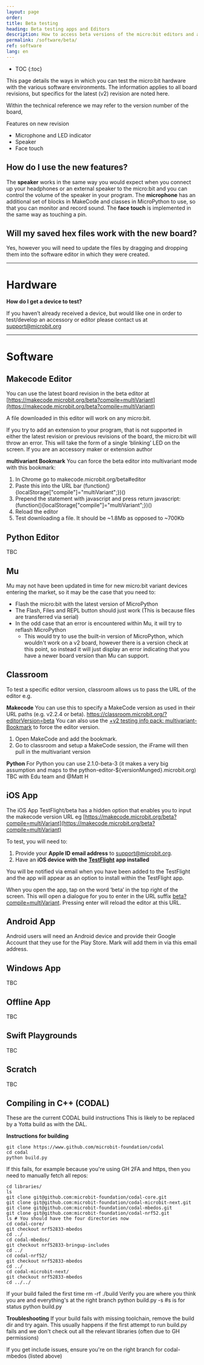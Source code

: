 ```yaml
---
layout: page
order:
title: Beta testing
heading: Beta testing apps and Editors  
description: How to access beta versions of the micro:bit editors and apps
permalink: /software/beta/
ref: software
lang: en
---
```


* TOC
{:toc}

This page details the ways in which you can test the micro:bit hardware with the various software environments.
The information applies to all board revisions, but specifics for the latest (v2) revision are noted here.

Within the technical reference we may refer to the version number of the board, 

Features on new revision 

- Microphone and LED indicator
- Speaker
- Face touch

## How do I use the new features?

The **speaker** works in the same way you would expect when you connect up your headphones or an external speaker to the micro:bit and you can control the volume of the speaker in your program. 
The **microphone** has an additional set of blocks in MakeCode and classes in MicroPython to use, so that you can monitor and record sound. 
The **face touch** is implemented in the same way as touching a pin.


## Will my saved hex files work with the new board?

Yes, however you will need to update the files by dragging and dropping them into the software editor in which they were created.


----------
# Hardware

**How do I get a device to test?**

If you haven’t already received a device, but would like one in order to test/develop an accessory or editor please contact us at [support@microbit.org](mailto:support@microbit.org)

----------
# Software

## Makecode Editor

You can use the latest board revision in the beta editor at  [https://makecode.microbit.org/beta?compile=multiVariant](https://makecode.microbit.org/beta?compile=multiVariant)

A file downloaded in this editor will work on any micro:bit.

If you try to add an extension to your program, that is not supported in either the latest revision or previous revisions of the board, the micro:bit will throw an error. This will take the form of a single ‘blinking’ LED on the screen. If you are an accessory maker or extension author

**multivariant Bookmark**
You can force the beta editor into multivariant mode with this bookmark:

1. In Chrome go to makecode.microbit.org/beta#editor
2. Paste  this into the URL bar
    (function(){localStorage["compile"]="multiVariant";})()
3. Prepend the statement with javascript and press return
    javascript:(function(){localStorage["compile"]="multiVariant";})()
4. Reload the editor
5. Test downloading a file. It should be ~1.8Mb as opposed to ~700Kb

## Python Editor

TBC

## Mu

Mu may not have been updated in time for new micro:bit variant devices entering the market, so it may be the case that you need to:

- Flash the micro:bit with the latest version of MicroPython
- The Flash, Files and REPL button should just work (This is because files are transferred via serial)
- In the odd case that an error is encountered within Mu, it will try to reflash MicroPython
    - This would try to use the built-in version of MicroPython, which wouldn't work on a v2 board, however there is a version check at this point, so instead it will just display an error indicating that you have a newer board version than Mu can support.

## Classroom

To test a specific editor version, classroom allows us to pass the URL of the editor e.g. 

**Makecode**
You can use this to specify a MakeCode version as used in their URL
paths (e.g. v2.2.4 or beta). 
https://classroom.microbit.org/?editorVersion=beta
You can also use the [+v2 testing info pack: multivariant-Bookmark](https://paper.dropbox.com/doc/v2-testing-info-pack-multivariant-Bookmark-suquZ9PBQPwOLkKG0OEab#:h2=multivariant-Bookmark) to force the editor version.

1. Open MakeCode and add the bookmark.
2. Go to classroom and setup a MakeCode session, the iFrame will then pull in the multivariant version

**Python**
For Python you can use 2.1.0-beta-3 (it makes a very big assumption and
maps to the python-editor-${versionMunged}.microbit.org)
TBC with Edu team and @Matt H 

## iOS App

The iOS App TestFlight/beta has a hidden option that enables you to input the makecode version URL eg  [https://makecode.microbit.org/beta?compile=multiVariant](https://makecode.microbit.org/beta?compile=multiVariant)

To test, you will need to:


1. Provide your **Apple ID email address** to support@microbit.org.
2. Have an **iOS device with the** [**TestFlight**](https://testflight.apple.com/) **app installed**

You will be notified via email when you have been added to the TestFlight and the app will appear as an option to install within the TestFlight app.

When you open the app, tap on the word ‘beta’ in the top right of the screen. This will open a dialogue for you to enter in the URL suffix [beta?compile=multiVariant](https://makecode.microbit.org/beta?compile=multiVariant). Pressing enter will reload the editor at this URL.

## Android App

Android users will need an Android device and provide their Google Account that they use for the Play Store. Mark will add them in via this email address.

## Windows App

TBC

## Offline App

TBC

## Swift Playgrounds

TBC


## Scratch

TBC


## Compiling in C++ (CODAL)

These are the current CODAL build instructions  This is likely to be replaced by a Yotta build as with the DAL.

**Instructions for building**

    git clone https://www.github.com/microbit-foundation/codal
    cd codal
    python build.py

If this fails, for example because you're using GH 2FA and https, then you need to manually fetch all repos:


    cd libraries/
    ls
    git clone git@github.com:microbit-foundation/codal-core.git
    git clone git@github.com:microbit-foundation/codal-microbit-next.git
    git clone git@github.com:microbit-foundation/codal-mbedos.git
    git clone git@github.com:microbit-foundation/codal-nrf52.git
    ls # You should have the four directories now
    cd codal-core/
    git checkout nrf52833-mbedos
    cd ../
    cd codal-mbedos/
    git checkout nrf52833-bringup-includes 
    cd ../
    cd codal-nrf52/
    git checkout nrf52833-mbedos
    cd ../
    cd codal-microbit-next/
    git checkout nrf52833-mbedos
    cd ../../

If your build failed the first time
    rm -rf ./build
Verify you are where you think you are and everything's at the right branch
    python build.py -s #s is for status
    python build.py

**Troubleshooting**
If your build fails with missing toolchain, remove the build dir and try again. This usually happens if the first attempt to run build.py fails and we don't check out all the relevant libraries (often due to GH permissions)

If you get include issues, ensure you're on the right branch for codal-mbedos (listed above)

